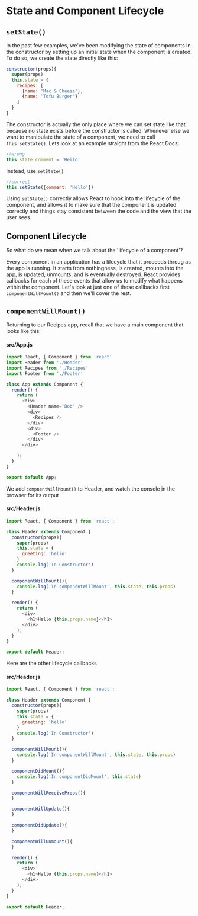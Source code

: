 # State and Component Lifecycle

##  ```setState()```

In the past few examples, we've been modifying the state of components in the constructor by setting up an initial state when the component is created.  To do so, we create the state directly like this:

```Javascript
constructor(props){
  super(props)
  this.state = {
    recipes: [
      {name: 'Mac & Cheese'},
      {name: 'Tofu Burger'}
    ]
  }
}
```

The constructor is actually the only place where we can set state like that because no state exists before the constructor is called.  Whenever else we want to manipulate the state of a component, we need to call ```this.setState()```.  Lets look at an example straight from the React Docs:

```Javascript
//wrong
this.state.comment = 'Hello'
```

Instead, use ```setState()```
```Javascript
//correct
this.setState({comment: 'Hello'})
```

Using ```setState()``` correctly allows React to hook into the lifecycle of the component, and allows it to make sure that the component is updated correctly and things stay consistent between the code and the view that the user sees.

## Component Lifecycle
So what do we mean when we talk about the 'lifecycle of a component'?  

Every component in an application has a lifecycle that it proceeds throug as the app is running.  It starts from nothingness, is created, mounts into the app, is updated, unmounts, and is eventually destroyed.  React provides callbacks for each of these events that allow us to modify what happens within the component.  Let's look at just one of these callbacks first ```componentWillMount()``` and then we'll cover the rest.

## ```componentWillMount()```

Returning to our Recipes app, recall that we have a main component that looks like this:
#### src/App.js
```Javascript
import React, { Component } from 'react'
import Header from './Header'
import Recipes from './Recipes'
import Footer from './Footer'

class App extends Component {
  render() {
    return (
      <div>
        <Header name='Bob' />
        <div>
          <Recipes />
        </div>
        <div>
          <Footer />
        </div>
      </div>

    );
  }
}

export default App;
```

We add ```compnentWillMount()``` to Header, and watch the console in the browser for its output
#### src/Header.js
```Javascript
import React, { Component } from 'react';

class Header extends Component {
  constructor(props){
    super(props)
    this.state = {
      greeting: 'hello'
    }
    console.log('In Constructor')
  }

  componentWillMount(){
    console.log('In componentWillMount', this.state, this.props)
  }

  render() {
    return (
      <div>
        <h1>Hello {this.props.name}</h1>
      </div>
    );
  }
}

export default Header;
```

Here are the other lifecycle callbacks

#### src/Header.js
```Javascript
import React, { Component } from 'react';

class Header extends Component {
  constructor(props){
    super(props)
    this.state = {
      greeting: 'hello'
    }
    console.log('In Constructor')
  }

  componentWillMount(){
    console.log('In componentWillMount', this.state, this.props)
  }

  componentDidMount(){
    console.log('In componentDidMount', this.state)
  }

  componentWillReceiveProps(){
  }

  componentWillUpdate(){
  }

  componentDidUpdate(){
  }

  componentWillUnmount(){
  }

  render() {
    return (
      <div>
        <h1>Hello {this.props.name}</h1>
      </div>
    );
  }
}

export default Header;
```
